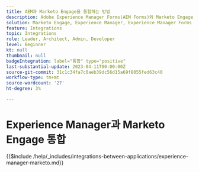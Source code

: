 ```yaml
---
title: AEM과 Marketo Engage을 통합하는 방법
description: Adobe Experience Manager Forms(AEM Forms)와 Marketo Engage을 통합하여 리드 생성을 간소화합니다.
solution: Marketo Engage, Experience Manager, Experience Manager Forms
feature: Integrations
topic: Integrations
role: Leader, Architect, Admin, Developer
level: Beginner
kt: null
thumbnail: null
badgeIntegration: label="통합" type="positive"
last-substantial-update: 2023-04-11T00:00:00Z
source-git-commit: 31c1c34fa7c0aeb39dc56d15a69f8055fed63c40
workflow-type: tm+mt
source-wordcount: '27'
ht-degree: 3%

---
```



# Experience Manager과 Marketo Engage 통합

{{$include /help/_includes/integrations-between-applications/experience-manager-marketo.md}}

